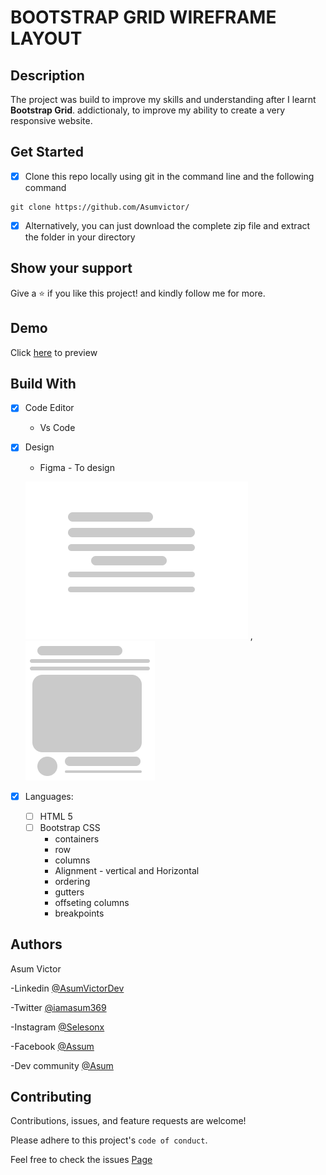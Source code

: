 
# BOOTSTRAP GRID WIREFRAME LAYOUT 

## Description
 The project was build to improve my skills and understanding after I learnt **Bootstrap Grid**.
 addictionaly, to improve my ability to create a very responsive website. 


## Get Started 

- [x] Clone this repo locally using git in the command line and the following command

```
git clone https://github.com/Asumvictor/
```
- [x] Alternatively, you can just download the complete zip file and extract the folder in your directory



## Show your support

Give a ⭐️ if you like this project! and kindly follow me for more.
## Demo

Click [here]() to preview 


## Build With

- [x] Code Editor
  - Vs Code
- [x] Design
    - Figma - To design 
    
    ![text](images/text.PNG) ,![card](images/card.PNG)
- [x] Languages:
   - [ ] HTML 5 
  - [ ] Bootstrap CSS 
      - containers
      - row
      - columns
      - Alignment - vertical and Horizontal 
      -  ordering
      - gutters
      - offseting columns
      - breakpoints


## Authors
 Asum Victor

-Linkedin [@AsumVictorDev](https://www.linkedin.com/in/victorasumdev)

-Twitter [@iamasum369](https://www.instagram.com/selesonx/)

-Instagram [@Selesonx](https://www.instagram.com/selesonx/)

-Facebook [@Assum](https://www.instagram.com/selesonx/)

-Dev community [@Asum](https://www.instagram.com/selesonx/)

## Contributing

Contributions, issues, and feature requests are welcome!

Please adhere to this project's `code of conduct`.

Feel free to check the issues [Page](..)

